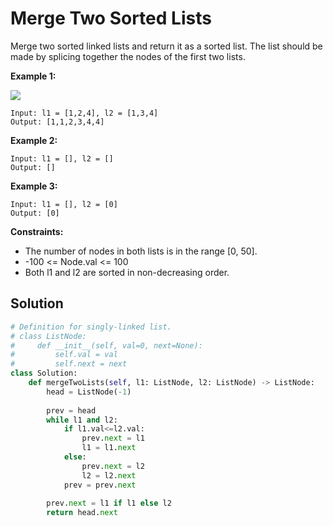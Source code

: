 <h1>Merge Two Sorted Lists</h1>

<p>
Merge two sorted linked lists and return it as a sorted list. The list should be made by splicing together the nodes of the first two lists.

</p>

<b>Example 1:</b>

<img src="https://assets.leetcode.com/uploads/2020/10/03/merge_ex1.jpg">

    Input: l1 = [1,2,4], l2 = [1,3,4]
    Output: [1,1,2,3,4,4]
    
<b>Example 2:</b>

    Input: l1 = [], l2 = []
    Output: []
    
<b>Example 3:</b>

    Input: l1 = [], l2 = [0]
    Output: [0]
 
<b>Constraints:</b>

- The number of nodes in both lists is in the range [0, 50].
- -100 <= Node.val <= 100
- Both l1 and l2 are sorted in non-decreasing order.

<h2>Solution</h2>

```python
# Definition for singly-linked list.
# class ListNode:
#     def __init__(self, val=0, next=None):
#         self.val = val
#         self.next = next
class Solution:
    def mergeTwoLists(self, l1: ListNode, l2: ListNode) -> ListNode:
        head = ListNode(-1)
        
        prev = head
        while l1 and l2:
            if l1.val<=l2.val:
                prev.next = l1
                l1 = l1.next
            else:
                prev.next = l2
                l2 = l2.next
            prev = prev.next
        
        prev.next = l1 if l1 else l2
        return head.next
```
